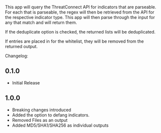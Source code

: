 This app will query the ThreatConnect API for indicators that are parseable. For each that is parseable, the regex will then be retrieved from the API for the respective indicator type.
This app will then parse through the input for any that match and will return them.

If the deduplicate option is checked, the returned lists will be deduplicated.

If entries are placed in for the whitelist, they will be removed from the returned output.

Changelog:
## 0.1.0
* Initial Release

## 1.0.0
* Breaking changes introduced 
* Added the option to defang indicators.
* Removed Files as an output
* Added MD5/SHA1/SHA256 as individual outputs